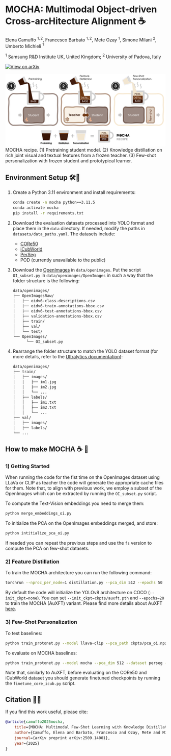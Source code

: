 # MOCHA: Multimodal Object-driven Cross-arcHitecture Alignment ☕

Elena Camuffo $^{1,2}$, Francesco Barbato $^{1,2}$, Mete Ozay $^1$, Simone Milani $^2$, Umberto Michieli $^1$

$^1$ Samsung R&D Institute UK, United Kingdom;
$^2$ University of Padova, Italy

[![View on arXiv](https://img.shields.io/badge/arXiv-View%20Paper-red)](https://arxiv.org/pdf/2509.14001)

![mocha](image-2.png)
MOCHA recipe. (1) Pretraining student model. (2) Knowledge distillation on rich joint visual and textual features from a frozen teacher. (3) Few-shot personalization with frozen student and prototypical learner.

## Environment Setup 🛠️🐍

1. Create a Python 3.11 environment and install requirements:  
    ```bash
    conda create -n mocha python==3.11.5
    conda activate mocha
    pip install -r requirements.txt
    ```

2. Download the evaluation datasets processed into YOLO format and place them in the `data` directory. If needed, modify the paths in `datasets/data_paths.yaml`. The datasets include:  
      - [CORe50](https://zenodo.org/records/13254883)
      - [iCubWorld](https://zenodo.org/records/13254883)
      - [PerSeg](https://zenodo.org/records/13254883)
      - POD (currently unavailable to the public)  

3. Download the [OpenImages](https://storage.googleapis.com/openimages/web/download_v7.html) in `data/openimages`.
Put the script `OI_subset.py` in `data/openimages/OpenImages` in such a way that the folder structure is the following:  
      ```
      data/openimages/
      ├── OpenImagesRaw/
      │   ├── oidv6-class-descriptions.csv
      │   ├── oidv6-train-annotations-bbox.csv
      │   ├── oidv6-test-annotations-bbox.csv
      │   ├── validation-annotations-bbox.csv
      │   ├── train/
      │   ├── val/
      │   └── test/
      └── OpenImages/
            └── OI_subset.py
      ```

4. Rearrange the folder structure to match the YOLO dataset format (for more details, refer to the [Ultralytics documentation](https://docs.ultralytics.com/datasets/)):
      ```
      data/openimages/
      ├── train/
      │   ├── images/
      │   │   ├── im1.jpg
      │   │   ├── im2.jpg
      │   │   └── ...
      │   ├── labels/
      │   │   ├── im1.txt
      │   │   ├── im2.txt
      │   │   └── ...
      ├── val/
      │   ├── images/
      │   ├── labels/
      └── ...
      ```

## How to make MOCHA ☕️ 🥐

### 1) Getting Started
When running the code for the fist time on the OpenImages dataset using LLaVa or CLIP as teacher the code will generate the appropriate cache files for them.
Note that, to align with previous work, we employ a subset of the OpenImages which can be extracted by running the `OI_subset.py` script.

To compute the Text-Vision embeddings you need to merge them:

```bash
python merge_embeddings_oi.py
```

To initialize the PCA on the OpenImages embeddings merged, and store:

```bash
python intitialize_pca_oi.py
```

If needed you can repeat the previous steps and use the `fs` version to compute the PCA on few-shot datasets.


### 2) Feature Distillation
To train the MOCHA architecture you can run the following command:

```bash
torchrun --nproc_per_node=1 distillation.py --pca_dim 512 --epochs 50
```

By default the code will initialize the YOLOv8 architecture on COCO (`--init_ckpt=none`).
You can set `--init_ckpt=ckpts/auxft.pth` and `--epochs=20` to train the MOCHA (AuXFT) variant.
Please find more details about AuXFT [here](https://github.com/SamsungLabs/AuXFT).

### 3) Few-Shot Personalization

To test baselines:

```bash
python train_protonet.py --model llava-clip --pca_path ckpts/pca_oi.npz --dataset perseg --pca_dim 256
```

To evaluate on MOCHA baselines:

```bash
python train_protonet.py --model mocha --pca_dim 512 --dataset perseg --ckpt "ckpts/mocha.pth"
```

Note that, similarly to AuXFT, before evaluating on the CORe50 and iCubWorld dataset you should generate finetuned checkpoints by running the `finetune_core_icub.py` script.


## Citation 📜✨
If you find this work useful, please cite:

```bibtex
@article{camuffo2025mocha,
    title={MOCHA: Multimodal Few-Shot Learning with Knowledge Distillation},
    author={Camuffo, Elena and Barbato, Francesco and Ozay, Mete and Milani, Simone and Michieli, Umberto},
    journal={arXiv preprint arXiv:2509.14001},
    year={2025}
}
```
